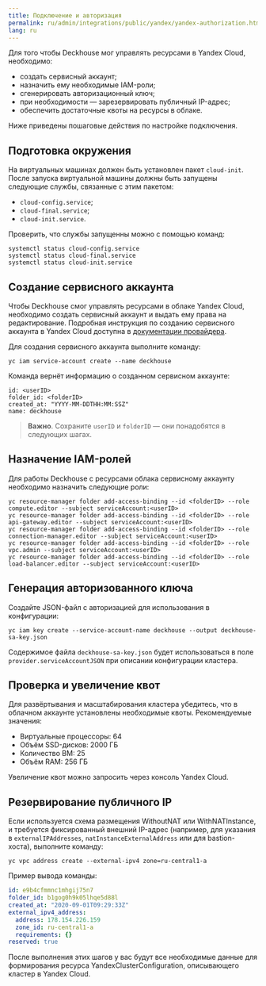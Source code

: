 ```yaml
---
title: Подключение и авторизация
permalink: ru/admin/integrations/public/yandex/yandex-authorization.html
lang: ru
---
```


Для того чтобы Deckhouse мог управлять ресурсами в Yandex Cloud, необходимо:

- создать сервисный аккаунт;
- назначить ему необходимые IAM-роли;
- сгенерировать авторизационный ключ;
- при необходимости — зарезервировать публичный IP-адрес;
- обеспечить достаточные квоты на ресурсы в облаке.

Ниже приведены пошаговые действия по настройке подключения.

## Подготовка окружения

На виртуальных машинах должен быть установлен пакет `cloud-init`. После запуска виртуальной машины должны быть запущены следующие службы, связанные с этим пакетом:

* `cloud-config.service`;
* `cloud-final.service`;
* `cloud-init.service`.

Проверить, что службы запущенны можно с помощью команд:

```console
systemctl status cloud-config.service
systemctl status cloud-final.service
systemctl status cloud-init.service
```

## Создание сервисного аккаунта

Чтобы Deckhouse смог управлять ресурсами в облаке Yandex Cloud, необходимо создать сервисный аккаунт и выдать ему права на редактирование. Подробная инструкция по созданию сервисного аккаунта в Yandex Cloud доступна в [документации провайдера](https://cloud.yandex.com/en/docs/resource-manager/operations/cloud/set-access-bindings).

Для создания сервисного аккаунта выполните команду:

```console
yc iam service-account create --name deckhouse
```

Команда вернёт информацию о созданном сервисном аккаунте:

```console
id: <userID>
folder_id: <folderID>
created_at: "YYYY-MM-DDTHH:MM:SSZ"
name: deckhouse
```

> **Важно**. Сохраните `userID` и `folderID` — они понадобятся в следующих шагах.

## Назначение IAM-ролей

Для работы Deckhouse с ресурсами облака сервисному аккаунту необходимо назначить следующие роли:

```console
yc resource-manager folder add-access-binding --id <folderID> --role compute.editor --subject serviceAccount:<userID>
yc resource-manager folder add-access-binding --id <folderID> --role api-gateway.editor --subject serviceAccount:<userID>
yc resource-manager folder add-access-binding --id <folderID> --role connection-manager.editor --subject serviceAccount:<userID>
yc resource-manager folder add-access-binding --id <folderID> --role vpc.admin --subject serviceAccount:<userID>
yc resource-manager folder add-access-binding --id <folderID> --role load-balancer.editor --subject serviceAccount:<userID>
```

## Генерация авторизованного ключа

Создайте JSON-файл с авторизацией для использования в конфигурации:

```console
yc iam key create --service-account-name deckhouse --output deckhouse-sa-key.json
```

Содержимое файла `deckhouse-sa-key.json` будет использоваться в поле `provider.serviceAccountJSON` при описании конфигурации кластера.

## Проверка и увеличение квот

Для развёртывания и масштабирования кластера убедитесь, что в облачном аккаунте установлены необходимые квоты. Рекомендуемые значения:

- Виртуальные процессоры: 64
- Объём SSD-дисков: 2000 ГБ
- Количество ВМ: 25
- Объём RAM: 256 ГБ

Увеличение квот можно запросить через консоль Yandex Cloud.

## Резервирование публичного IP

Если используется схема размещения WithoutNAT или WithNATInstance, и требуется фиксированный внешний IP-адрес (например, для указания в `externalIPAddresses`, `natInstanceExternalAddress` или для bastion-хоста), выполните команду:

```console
yc vpc address create --external-ipv4 zone=ru-central1-a
```

Пример вывода команды:

```yaml
id: e9b4cfmmnc1mhgij75n7
folder_id: b1gog0h9k05lhqe5d88l
created_at: "2020-09-01T09:29:33Z"
external_ipv4_address:
  address: 178.154.226.159
  zone_id: ru-central1-a
  requirements: {}
reserved: true
```

После выполнения этих шагов у вас будут все необходимые данные для формирования ресурса YandexClusterConfiguration, описывающего кластер в Yandex Cloud.
